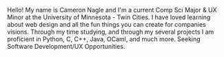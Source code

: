 Hello! My name is Cameron Nagle and I'm a current Comp Sci Major & UX Minor at the University of Minnesota - Twin Cities. I have loved learning about web design and all the fun things you can create for companies visions. Through my time studying, and through my several projects I am proficient in Python, C, C++, Java, OCaml, and much more. Seeking Software Development/UX Opportunities. 

<!--
**CamNagle24/CamNagle24** is a ✨ _special_ ✨ repository because its `README.md` (this file) appears on your GitHub profile.

Here are some ideas to get you started:

- 🔭 I’m currently working on ...
- 🌱 I’m currently learning ...
- 👯 I’m looking to collaborate on ...
- 🤔 I’m looking for help with ...
- 💬 Ask me about ...
- 📫 How to reach me: ...
- 😄 Pronouns: ...
- ⚡ Fun fact: ...
-->
